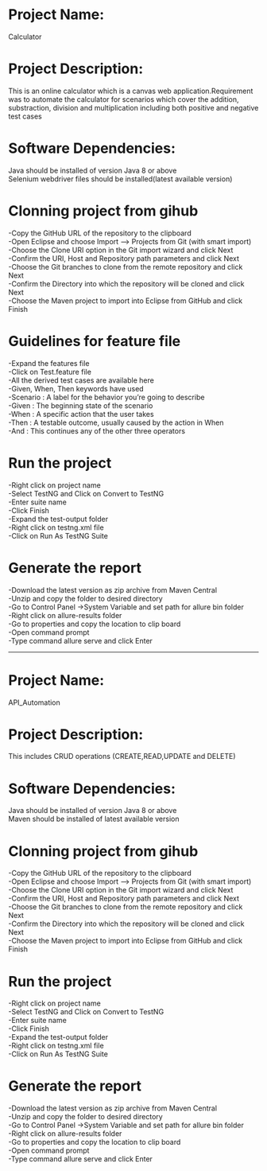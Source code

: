 # Project Name: 
Calculator

# Project Description: 
This is an online calculator which is a canvas web application.Requirement was to automate the calculator for scenarios which cover the addition, substraction, division and multiplication including both positive and negative test cases

# Software Dependencies:
Java should be installed of version Java 8 or above <br />
Selenium webdriver files should be installed(latest available version)

# Clonning project from gihub
 -Copy the GitHub URL of the repository to the clipboard <br />
 -Open Eclipse and choose Import –> Projects from Git (with smart import) <br />
 -Choose the Clone URI option in the Git import wizard and click Next <br />
 -Confirm the URI, Host and Repository path parameters and click Next <br />
 -Choose the Git branches to clone from the remote repository and click Next <br />
 -Confirm the Directory into which the repository will be cloned and click Next <br />
 -Choose the Maven project to import into Eclipse from GitHub and click Finish

# Guidelines for feature file
 -Expand the features file <br />
 -Click on Test.feature file <br />
 -All the derived test cases are available here <br />
 -Given, When, Then keywords have used <br />
 -Scenario : A label for the behavior you’re going to describe <br />
 -Given : The beginning state of the scenario <br />
 -When : A specific action that the user takes <br />
 -Then : A testable outcome, usually caused by the action in When <br />
 -And : This continues any of the other three operators 

# Run the project
 -Right click on project name <br />
 -Select TestNG and Click on Convert to TestNG <br />
 -Enter suite name <br />
 -Click Finish <br />
 -Expand the test-output folder <br />
 -Right click on testng.xml file <br />
 -Click on Run As TestNG Suite

# Generate the report
 -Download the latest version as zip archive from Maven Central <br />
 -Unzip and copy the folder to desired directory <br />
 -Go to Control Panel ->System Variable and set path for allure bin folder <br />
 -Right click on allure-results folder <br />
 -Go to properties and copy the location to clip board <br />
 -Open command prompt <br />
 -Type command allure serve <location of the allure-results folder> and click Enter
  
------------------------------------------------------------------------------------------------------------------------------------------------------------------  
  
# Project Name: 
API_Automation

# Project Description: 
This includes CRUD operations (CREATE,READ,UPDATE and DELETE)

# Software Dependencies:
Java should be installed of version Java 8 or above <br />
Maven should be installed of latest available version

# Clonning project from gihub
 -Copy the GitHub URL of the repository to the clipboard <br />
 -Open Eclipse and choose Import –> Projects from Git (with smart import) <br />
 -Choose the Clone URI option in the Git import wizard and click Next <br />
 -Confirm the URI, Host and Repository path parameters and click Next <br />
 -Choose the Git branches to clone from the remote repository and click Next <br />
 -Confirm the Directory into which the repository will be cloned and click Next <br />
 -Choose the Maven project to import into Eclipse from GitHub and click Finish  

# Run the project
 -Right click on project name <br />
 -Select TestNG and Click on Convert to TestNG <br />
 -Enter suite name <br />
 -Click Finish <br />
 -Expand the test-output folder <br />
 -Right click on testng.xml file <br />
 -Click on Run As TestNG Suite

# Generate the report
 -Download the latest version as zip archive from Maven Central <br />
 -Unzip and copy the folder to desired directory <br />
 -Go to Control Panel ->System Variable and set path for allure bin folder <br />
 -Right click on allure-results folder <br />
 -Go to properties and copy the location to clip board <br />
 -Open command prompt <br />
 -Type command allure serve <location of the allure-results folder> and click Enter
 
 








